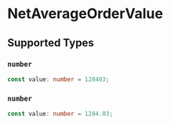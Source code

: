 # NetAverageOrderValue


## Supported Types

### `number`

```typescript
const value: number = 128403;
```

### `number`

```typescript
const value: number = 1284.03;
```

